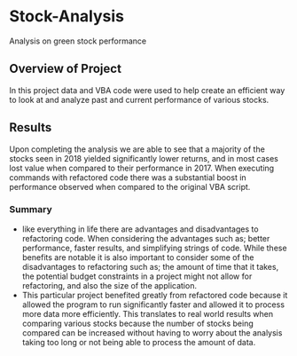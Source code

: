 # Stock-Analysis
Analysis on green stock performance 
## Overview of Project
In this project data and VBA code were used to help create an efficient way to look at and analyze past and current performance of various stocks.  
## Results
Upon completing the analysis we are able to see that a majority of the stocks seen in 2018 yielded significantly lower returns, and in most cases lost value when compared to their performance in 2017. When executing commands with refactored code there was a substantial boost in performance observed when compared to the original VBA script. 
### Summary 
* like everything in life there are advantages and disadvantages to refactoring code. When considering the advantages such as; better performance, faster results, and simplifying strings of code. While these benefits are notable it is also important to consider some of the disadvantages to refactoring such as; the amount of time that it takes, the potential budget constraints in a project might not allow for refactoring, and also the size of the application. 
* This particular project benefited greatly from refactored code because it allowed the program to run significantly faster and allowed it to process more data more efficiently. This translates to real world results when comparing various stocks because the number of stocks being compared can be increased without having to worry about the analysis taking too long or not being able to process the amount of data.  
